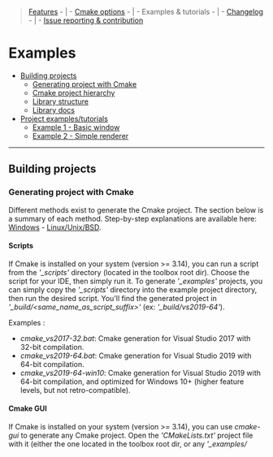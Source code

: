 > [Features](../FEATURES.md) - | - [Cmake options](../README.md#cmake-options) - | - Examples &amp; tutorials - | - [Changelog](../CHANGELOG.md) - | - [Issue reporting &amp; contribution](../CONTRIBUTING.md)

# Examples

* [Building projects](#building-projects)
    * [Generating project with Cmake](#generating-project-with-cmake)
    * [Cmake project hierarchy](#cmake-project-hierarchy)
    * [Library structure](#library-structure)
    * [Library docs](#library-docs)
* [Project examples/tutorials](#project-examplestutorials)
    * [Example 1 - Basic window](#example-1---basic-window)
    * [Example 2 - Simple renderer](#example-2---simple-renderer)

---

## Building projects

### Generating project with Cmake

Different methods exist to generate the Cmake project. The section below is a summary of each method.
Step-by-step explanations are available here: [Windows](./build_steps_windows.txt) - [Linux/Unix/BSD](./build_steps_linux.txt).

#### Scripts

If Cmake is installed on your system (version >= 3.14), you can run a script from the *'_scripts'* directory (located in the toolbox root dir).
Choose the script for your IDE, then simply run it. To generate *'_examples'* projects,
you can simply copy the *'_scripts'* directory into the example project directory, then run the desired script.
You'll find the generated project in *'_build/<same_name_as_script_suffix>'* (ex: *'_build/vs2019-64'*).

Examples :
* *cmake_vs2017-32.bat*: Cmake generation for Visual Studio 2017 with 32-bit compilation.
* *cmake_vs2019-64.bat*: Cmake generation for Visual Studio 2019 with 64-bit compilation.
* *cmake_vs2019-64-win10*: Cmake generation for Visual Studio 2019 with 64-bit compilation, and optimized for Windows 10+ (higher feature levels, but not retro-compatible).

#### Cmake GUI

If Cmake is installed on your system (version >= 3.14), you can use *cmake-gui* to generate any Cmake project.
Open the *'CMakeLists.txt'* project file with it (either the one located in the toolbox root dir, or any *'_examples/<title>/CMakeLists.txt'*).
Then set some Cmake options (if you don't want the default values). See [list of Cmake options](../README.md#cmake-options).

Use the *Configure* button to create the project cache for a specific IDE (don't forget to set the "Optional platform" with the target architecture: 32/64-bit/ARM).
The *Generate* button then creates the project files for the selected IDE.
Finally, click the *Open project* button.

#### Cmake-compatible IDE

Some IDEs/editors (VSCode, CLion...) can directly open *'CMakeLists.txt'* files as projects.
Set the appropriate [Cmake options](../README.md#cmake-options) in them (if you don't want the default values).


### Cmake project hierarchy

The Pandora Toolbox project has its own Cmake framework (called CWork), to make Cmake management a lot easier.
This framework can also be used (or not) for parent projects with Pandora libs as dependencies.
[Various Cmake options](../README.md#cmake-options) are available for the Pandora libs (and for parent projects using CWork too).

Different approaches can be used to include the Pandora libs:
* Open the root *'CMakeLists.txt'* (located in the root directory of the toolbox) as a project solution.
  Compile it and install it locally, then include the locally installed libs in your own project.
  This may look like the best approach, but it's not convenient at all for open projects with online CIs and many contributors.
* Use the CWork framework for [your own project](./cmake/project.txt) too, and directly include the Pandora libs
  (either as [internal libs in the same solution](./cmake/direct_solution.txt), or preferably [as sub-solution libs](./cmake/parent_solution.txt) in a git submodule).
  All the CWork functions/macros that can be used are located and documented in *'_cmake/cwork.cmake'*. Other Cwork files contain internal mechanics.
  Note that extra module finders can be added in *'_cmake/modules'* to access external libraries (such as SDL, Qt, Nuklear...).
* Create an intermediate "sub-solution" Cmake file with CWork (to include Pandora libs as internal libs), then add it as a subdirectory in your own Cmake project.
  See the root toolbox *'CmakeLists.txt'* [file](../CMakeLists.txt) as an inspiration for your intermediate file (or use it, to include all libs).


### Library structure

Each Pandora library and example is structured the same way :
|  directory  |            content            |
|-------------|-------------------------------|
| include     | source code headers (*.h): those are the files to include in your project (they also contain docs/comments). |
| src         | source code implementation (*.cpp): private implementation of classes/modules exposed in *'include'*.|
| test        | unit tests for each testable class/module exposed in *'include'*.                                    |
| tools       | debugging tools, advanced test utilities or other related apps.                                      |
| shaders     | source code of shaders (*.hlsl/.vert/.frag): API-specific shaders for rendering (in examples).       |
| resources   | resource files: textures, sprites, icons, cursors... (in examples)                                   |

For each feature exposed in *'include'*, [check development status and compatibility here](../FEATURES.md).

Note: resource files are copied into the build directory at generation, and refreshed after each compilation.
If no compilation occurs (no C++ source changed), resources won't be refreshed!
To test resource files after changing them, you may need to change a C++ file (adding then removing a space does the trick).

Some common resources are shared by all libraries. They're located in the Pandora toolbox root directory :
|  directory  |            content            |
|-------------|-------------------------------|
| _cmake      | CWork files (Cmake framework) + Cmake module finders                                                 |
| _scripts    | Scripts for easy Cmake project generation (per IDE and platform).                                    |
| _libs       | external libraries: submodules (ex: gtest) and libraries downloaded by Cmake modules (glm, dxtk...). |
| _img        | images, icons and other resources: used for unit tests, tools, and readme files.                     |


### Library docs

![Code comments](./_img/project_docs.png)

Each feature is documented in the source code headers in the *'include'* directory of each library.
To discover the possibilities of a specific feature, the simplest approach is to take a look at the comments present in the header file.
It also provides a quick overview of the available methods, and also remarks/advices on how to use them efficiently.
However, this approach can be complex when you're not sure about which feature file to use.

It's useful to have a global reference to search for features.
For that purpose, docs can be generated in the form of web pages.
To generate docs:
* Doxygen must be installed on your system (it's available for free on most platforms).
* The Doxygen executable must be referenced in the PATH environment variable.
* When generating the project, the CWORK_DOCS cmake option must be ON (default: OFF).
* This option will create special targets in the IDE project, called <lib_name>.docs.
* Compiling those targets will generate the web pages (*'_docs/index.html'* in each lib).


---

## Project examples/tutorials

A few examples are provided, to learn how to create simple windows and renderers with the Pandora libs.
They can also be used as boilerplate projects. They use the same structure as the Pandora libs:
* *'include'* (source code headers);
* *'src'* (source code implementation);
* *'shaders'* (source code of shaders, sorted per API).
* *'resources'* (textures, sprites, icons, cursors...).
* *'../_img'* (shared resources: app icon, cursors...).

After [generating the project with Cmake](#generating-project-with-cmake) (by copying *'_scripts'* or using GUI/IDE), the project can be open.
Before building anything, select the example project as active startup target:

![Select startup project](./_img/project_start.png)

The project can then be built, executed and debugged. Note that additional [Cmake options](../README.md#cmake-options) can be set.


### Example 1 - Basic window

![Example01](./_img/01_base_window.png)

> [Project files](./01_base_window) - [Tutorial](./01_base_window/README.md)

A simple window, with homothety (when resized), a custom icon and cursor, and a background color that changes on click.
Good entry point to understand the window and event system.


### Example 2 - Simple renderer

![Example02](./_img/02_simple_renderer.jpg)

> [Project files](./02_simple_renderer)

Simple 3D renderer, with a third-person camera view rotating around a wooden crate on mouse click.
The window features mouse capture, simple geometry, sprites (title/commands), fixed lights, anti-aliasing, and a simple material management system.

Note: shaders are included as raw text files. Unfortunately, most IDEs fail at properly detecting shader models and types.
To avoid errors, shader management is disabled in the *'CmakeLists.txt'* file, with the line:

> set_source_files_properties(${_shaderFile} PROPERTIES VS_TOOL_OVERRIDE "None")

This line can be commented (*'#'*) to allow shader debugging/compilation.
However, the shader type and model will need to be configured in the IDE properties of EACH shader file.
They'll also need to be reconfigured everytime the project is regenerated (when the Cmake file changes).

To test shader files after modifying them, you can call the target *'build_shaders'* / *'deploy_shaders'*.
Note that recompiling the C++ project after a modification will automatically trigger a call to the available target.
The available target depends on the option **CWORK_SHADER_COMPILERS** (set at the top of the Cmake file):
* **ON**: enable shader compilation at runtime. Shader sources are only deployed (target *'deploy_shaders'*) and will be compiled during execution.
    This is the default value, because it doesn't require Python and makes things easier during development.
* **OFF**: disable compilation at runtime. Shader sources are pre-compiled (target *'build_shaders'*) and will just be read during execution.
    This is the best choice for production builds, but it requires Python 3.4+ and will fail if any of the shaders is invalid.

---

[Go to TOP](#examples)
